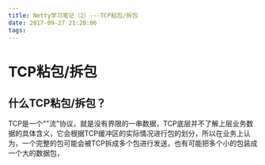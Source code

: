 ```yaml
---
title: Netty学习笔记（2）---TCP粘包/拆包
date: 2017-09-27 21:20:06
tags:
---
```

# TCP粘包/拆包
## 什么TCP粘包/拆包？
TCP是一个""流"协议，就是没有界限的一串数据，TCP底层并不了解上层业务数据的具体含义，它会根据TCP缓冲区的实际情况进行包的划分，所以在业务上认为，一个完整的包可能会被TCP拆成多个包进行发送，也有可能把多个小的包装成一个大的数据包，